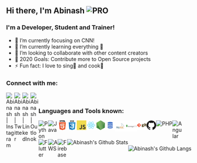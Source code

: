 ## Hi there, I'm Abinash <img alt="PRO" width="22px" src="https://img.icons8.com/color/48/000000/instagram-verification-badge.png"/>

### I'm a Developer, Student and Trainer!
- 🔭 I’m currently focusing on CNN!
- 🌱 I’m currently learning everything 🤣
- 👯 I’m looking to collaborate with other content creators
- 🥅 2020 Goals: Contribute more to Open Source projects
- ⚡ Fun fact: I love to sing🎤 and cook🍳

### Connect with me:


[<img align="left" alt="Abinash | Instagram" width="22px" src="https://img.icons8.com/color/48/000000/instagram-new.png"/>](https://instagram.com/abinashteja)
[<img align="left" alt="Abinash | Twitter" width="22px" src="https://img.icons8.com/fluent/48/000000/telegram-app.png"/>](http://t.me/abianshteja)
[<img align="left" alt="Abinash | LinkedIn" width="22px" src="https://img.icons8.com/color/48/000000/linkedin.png"/>](https://www.linkedin.com/in/s-abinash)
[<img align="left" alt="Abinash | Outlook" width="22px" src="https://img.icons8.com/fluent/48/000000/microsoft-outlook-2019.png"/>](mailto:s.abninash@outlook.com)


<br />

### Languages and Tools known:

<img align="left" alt="Python" width="26px" src="https://img.icons8.com/color/48/000000/python.png"/>
<img align="left" alt="Java" width="26px" src="https://img.icons8.com/color/48/000000/java-coffee-cup-logo.png"/>
<img align="left" alt="HTML5" width="26px" src="https://raw.githubusercontent.com/github/explore/80688e429a7d4ef2fca1e82350fe8e3517d3494d/topics/html/html.png" />
<img align="left" alt="CSS3" width="26px" src="https://raw.githubusercontent.com/github/explore/80688e429a7d4ef2fca1e82350fe8e3517d3494d/topics/css/css.png" />
<img align="left" alt="JavaScript" width="26px" src="https://raw.githubusercontent.com/github/explore/80688e429a7d4ef2fca1e82350fe8e3517d3494d/topics/javascript/javascript.png" />
<img align="left" alt="React" width="26px" src="https://raw.githubusercontent.com/github/explore/80688e429a7d4ef2fca1e82350fe8e3517d3494d/topics/react/react.png" />
<img align="left" alt="Node.js" width="26px" src="https://raw.githubusercontent.com/github/explore/80688e429a7d4ef2fca1e82350fe8e3517d3494d/topics/nodejs/nodejs.png" />
<img align="left" alt="SQL" width="26px" src="https://raw.githubusercontent.com/github/explore/80688e429a7d4ef2fca1e82350fe8e3517d3494d/topics/sql/sql.png" />
<img align="left" alt="MySQL" width="30px" src="https://raw.githubusercontent.com/github/explore/80688e429a7d4ef2fca1e82350fe8e3517d3494d/topics/mysql/mysql.png" />
<img align="left" alt="MongoDB" width="30px" src="https://raw.githubusercontent.com/github/explore/80688e429a7d4ef2fca1e82350fe8e3517d3494d/topics/mongodb/mongodb.png" />
<img align="left" alt="Git" width="26px" src="https://raw.githubusercontent.com/github/explore/80688e429a7d4ef2fca1e82350fe8e3517d3494d/topics/git/git.png" />
<img align="left" alt="GitHub" width="26px" src="https://raw.githubusercontent.com/github/explore/78df643247d429f6cc873026c0622819ad797942/topics/github/github.png" />
<img align="left" alt="PHP" src="https://img.icons8.com/officel/30/000000/php-logo.png"/>
<img align="left" alt="Angular" width="26px" src="https://img.icons8.com/color/48/000000/angularjs.png"/>
<img align="left" alt="Flutter" width="26px" src="https://img.icons8.com/color/48/000000/flutter.png"/>
<img align="left" alt="AWS" width="26px" src="https://img.icons8.com/color/48/000000/amazon-web-services.png"/>
<img align="left" alt="Firebase" width="26px" src="https://img.icons8.com/color/48/000000/firebase.png"/>

<br />
<br />
<div>
<img align="left" alt="Abinash's Github Stats" src="https://github-readme-stats.vercel.app/api?username=s-abinash&show_icons=true&hide_border=true" />
<img align="right" alt="Abinash's Github Langs" src="https://github-readme-stats.vercel.app/api/top-langs/?username=s-abinash&layout=compact&hide=TSQL"/>
</div>
